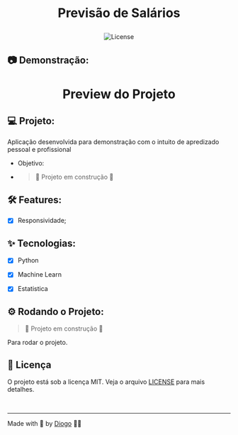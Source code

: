 <div align="center">
  <h1>
    <p text-align="">Previsão de Salários</p> 
  </h1>
</div>

<p align="center">
  <img 
    src="https://img.shields.io/cocoapods/l/m?color=%23000000&label=license&logo=license&logoColor=%23ffffff" 
    alt="License" 
  />
</p>

## 📷 Demonstração:

<div align="center">
  <h1 align="center">
  Preview do Projeto 
  </h1>
</div>

## 💻 Projeto:

Aplicação desenvolvida para demonstração com o intuito de apredizado pessoal e profissional

- Objetivo:


- > :construction: Projeto em construção :construction:



## :hammer_and_wrench: Features:

- [x] Responsividade;

## ✨ Tecnologias:

- [x] Python
- [x] Machine Learn
- [x] Estatistica


## ⚙️ Rodando o Projeto:


> :construction: Projeto em construção :construction:



Para rodar o projeto.

## 📄 Licença

O projeto está sob a licença MIT. Veja o arquivo [LICENSE](./LICENSE) para mais detalhes.

<br />

---

Made with 🤍 by [Diogo](https://github.com/Diogoa83) 👋🏻
